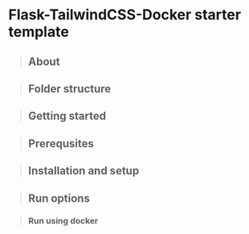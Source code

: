 # Flask-TailwindCSS-Docker starter template

> ## About

> ## Folder structure


> ## Getting started


> ## Prerequsites


> ## Installation and setup


> ## Run options

> ### Run using docker
